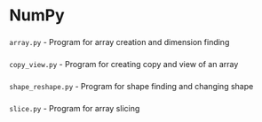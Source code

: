 # NumPy
###
``` array.py ``` - Program for array creation and dimension finding
###
``` copy_view.py ``` - Program for creating copy and view of an array
###
``` shape_reshape.py ``` - Program for shape finding and changing shape
###
``` slice.py ``` - Program for array slicing
###